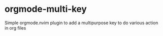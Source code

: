 # orgmode-multi-key
Simple orgmode.nvim plugin to add a multipurpose key to do various action in org files
